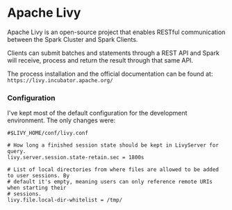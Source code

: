 # Apache Livy

Apache Livy is an open-source project that enables RESTful communication between the Spark Cluster and Spark Clients.

Clients can submit batches and statements through a REST API and Spark will receive, process and return the result through that same API.

The process installation and the official documentation can be found at:
`` https://livy.incubator.apache.org/ ``

### Configuration

I've kept most of the default configuration for the development environment. The only changes were:

  ```
  #$LIVY_HOME/conf/livy.conf

  # How long a finished session state should be kept in LivyServer for query.
  livy.server.session.state-retain.sec = 1800s

  # List of local directories from where files are allowed to be added to user sessions. By
  # default it's empty, meaning users can only reference remote URIs when starting their
  # sessions.
  livy.file.local-dir-whitelist = /tmp/  

  ```
